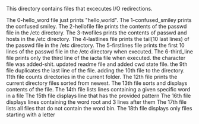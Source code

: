 This directory contains files that excecutes I/O redirections.

The 0-hello_word file just prints "hello,world". 
The 1-confused_smiley prints the confused smiley.
The 2-hellofile file prints the contents of the passwd file in the /etc directory. 
The 3-twofiles prints the contents of passwd and hosts in the /etc directory.
The 4-lastlines file prints the tail(10 last lines) of the passwd file in the /etc directory.
The 5-firstlines file prints the first 10 lines of the passwd file in the /etc directory when executed.
The 6-third_line file prints only the third line of the iacta file when executed.
the character file was added-shit.
updated readme file and added cwd state file.
the 9th file duplicates the last line of the file.
adding the 10th file to the directory.
11th file counts directories in the current folder.
The 12th file prints the current directory files sorted from newest.
The 13th file sorts and displays contents of the file.
The 14th file lists lines containing a given specific word in a file
The 15th file displays line that has the provided pattern
The 16th file displays lines containing the word root and 3 lines after them
The 17th file lists all files that do not contain the word bin.
The 18th file displays only files starting with a letter
